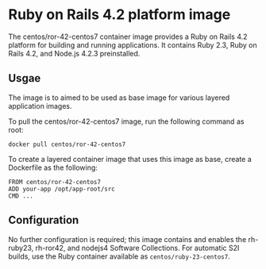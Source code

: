 Ruby on Rails 4.2 platform image
================================

The centos/ror-42-centos7 container image provides a Ruby on Rails 4.2 platform for building and running applications. It contains Ruby 2.3, Ruby on Rails 4.2, and Node.js 4.2.3 preinstalled.


Usgae
-----
The image is to aimed to be used as base image for various layered application images.

To pull the centos/ror-42-centos7 image, run the following command as root:
```
docker pull centos/ror-42-centos7
```

To create a layered container image that uses this image as base, create a Dockerfile as the following:
```
FROM centos/ror-42-centos7
ADD your-app /opt/app-root/src
CMD ...
```

Configuration
-------------

No further configuration is required; this image contains and enables the rh-ruby23, rh-ror42, and nodejs4 Software Collections. For automatic S2I builds, use the Ruby container available as `centos/ruby-23-centos7`.
